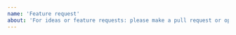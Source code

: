 ```yaml
---
name: 'Feature request'
about: 'For ideas or feature requests: please make a pull request or open an issue'
---
```

